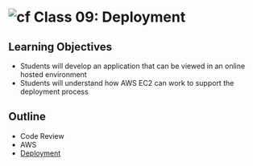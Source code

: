 # ![cf](http://i.imgur.com/7v5ASc8.png) Class 09: Deployment

## Learning Objectives

- Students will develop an application that can be viewed in an online hosted environment
- Students will understand how AWS EC2 can work to support the deployment process

## Outline

- Code Review
- AWS
- [Deployment]

<!-- links -->
[Deployment]: ./notes/deployment.md
